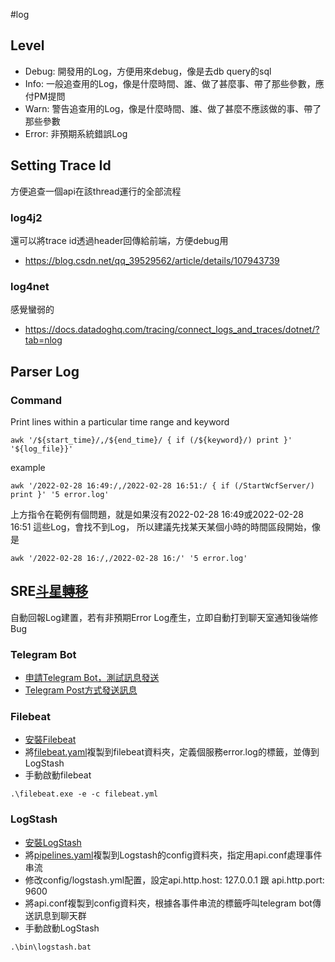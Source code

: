 #log
## Level 
* Debug: 開發用的Log，方便用來debug，像是去db query的sql
* Info: 一般追查用的Log，像是什麼時間、誰、做了甚麼事、帶了那些參數，應付PM提問
* Warn: 警告追查用的Log，像是什麼時間、誰、做了甚麼不應該做的事、帶了那些參數
* Error: 非預期系統錯誤Log

## Setting Trace Id
方便追查一個api在該thread運行的全部流程
### log4j2
還可以將trace id透過header回傳給前端，方便debug用
* https://blog.csdn.net/qq_39529562/article/details/107943739

### log4net
感覺蠻弱的
* https://docs.datadoghq.com/tracing/connect_logs_and_traces/dotnet/?tab=nlog

## Parser Log
### Command
Print lines within a particular time range and keyword
```
awk '/${start_time}/,/${end_time}/ { if (/${keyword}/) print }' '${log_file}}'
```
example
```
awk '/2022-02-28 16:49:/,/2022-02-28 16:51:/ { if (/StartWcfServer/) print }' '5 error.log'
```
上方指令在範例有個問題，就是如果沒有2022-02-28 16:49或2022-02-28 16:51 這些Log，會找不到Log，
所以建議先找某天某個小時的時間區段開始，像是
```
awk '/2022-02-28 16:/,/2022-02-28 16:/' '5 error.log'
```

## SRE[斗星轉移](https://www.newton.com.tw/wiki/%E6%96%97%E8%BD%89%E6%98%9F%E7%A7%BB)
自動回報Log建置，若有非預期Error Log產生，立即自動打到聊天室通知後端修Bug
### Telegram Bot
* [申請Telegram Bot，測試訊息發送](https://ithelp.ithome.com.tw/m/articles/10262881)
* [Telegram Post方式發送訊息](https://ithelp.ithome.com.tw/articles/10247561)

### Filebeat 
* [安裝Filebeat](https://www.elastic.co/guide/en/beats/filebeat/current/filebeat-installation-configuration.html)
* 將[filebeat.yaml](filebeat/filebeat.yml)複製到filebeat資料夾，定義個服務error.log的標籤，並傳到LogStash
* 手動啟動filebeat
```
.\filebeat.exe -e -c filebeat.yml
```

### LogStash
* [安裝LogStash](https://www.elastic.co/guide/en/logstash/current/running-logstash-windows.html)
* 將[pipelines.yaml](./logstash/pipelines.yml)複製到Logstash的config資料夾，指定用api.conf處理事件串流
* 修改config/logstash.yml配置，設定api.http.host: 127.0.0.1 跟 api.http.port: 9600
* 將api.conf複製到config資料夾，根據各事件串流的標籤呼叫telegram bot傳送訊息到聊天群
* 手動啟動LogStash
```
.\bin\logstash.bat
```





